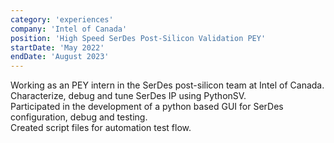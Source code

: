 ```yaml
---
category: 'experiences'
company: 'Intel of Canada'
position: 'High Speed SerDes Post-Silicon Validation PEY'
startDate: 'May 2022'
endDate: 'August 2023'
---
```


Working as an PEY intern in the SerDes post-silicon team at Intel of Canada. </br>
Characterize, debug and tune SerDes IP using PythonSV. </br>
Participated in the development of a python based GUI for SerDes configuration, debug and testing. </br>
Created script files for automation test flow.
